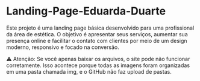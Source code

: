 # Landing-Page-Eduarda-Duarte

Este projeto é uma landing page básica desenvolvido para uma profissional da área de estética. O objetivo é apresentar seus serviços, aumentar sua presença online e facilitar o contato com clientes por meio de um design moderno, responsivo e focado na conversão.

⚠️ Atenção:
Se você apenas baixar os arquivos, o site pode não funcionar corretamente.
Isso acontece porque todas as imagens foram organizadas em uma pasta chamada img, e o GitHub não faz upload de pastas.
